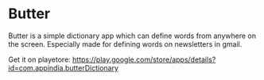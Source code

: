 # Butter
Butter is a simple dictionary app which can define words from anywhere on the screen. Especially made for defining words on newsletters in gmail.

Get it on playetore: https://play.google.com/store/apps/details?id=com.appindia.butterDictionary
